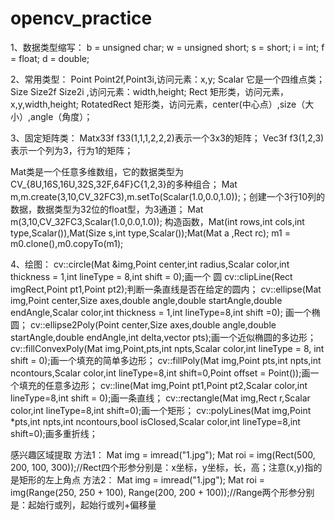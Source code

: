 # opencv_practice
1、数据类型缩写：
b = unsigned char;
w  = unsigned short;
s = short;
i = int;
f = float;
d = double;

2、常用类型：
Point Point2f,Point3i,访问元素：x,y;
Scalar 它是一个四维点类；
Size Size2f Size2i ,访问元素：width,height;
Rect 矩形类，访问元素，x,y,width,height;
RotatedRect 矩形类，访问元素，center(中心点）,size（大小）,angle（角度）；

3、固定矩阵类：
Matx33f f33(1,1,1,2,2,2)表示一个3x3的矩阵；
Vec3f f3(1,2,3)表示一个列为3，行为1的矩阵；

Mat类是一个任意多维数组，它的数据类型为CV_{8U,16S,16U,32S,32F,64F}C{1,2,3}的多种组合；
Mat m,m.create(3,10,CV_32FC3),m.setTo(Scalar(1.0,0.0,1.0));；创建一个3行10列的数据，数据类型为32位的float型，为3通道；
Mat m(3,10,CV_32FC3,Scalar(1.0,0.0,1.0));
构造函数，Mat(int rows,int cols,int type,Scalar()),Mat(Size s,int type,Scalar());Mat(Mat a ,Rect rc);
m1 = m0.clone(),m0.copyTo(m1);

4、绘图：
cv::circle(Mat &img,Point center,int radius,Scalar color,int thickness = 1,int lineType = 8,int shift = 0);画一个 圆
cv::clipLine(Rect imgRect,Point pt1,Point pt2);判断一条直线是否在给定的圆内；
cv::ellipse(Mat img,Point center,Size axes,double angle,double startAngle,double endAngle,Scalar color,int thickness = 1,int lineType=8,int shift =0); 画一个椭圆；
cv::ellipse2Poly(Point center,Size axes,double angle,double startAngle,double endAngle,int delta,vector<Point> pts);画一个近似椭圆的多边形；
  cv::fillConvexPoly(Mat img,Point,pts,int npts,Scalar color,int lineType = 8, int shift = 0);画一个填充的简单多边形；
  cv::fillPoly(Mat img,Point pts,int npts,int ncontours,Scalar color,int lineType=8,int shift=0,Point offset = Point());画一个填充的任意多边形；
  cv::line(Mat img,Point pt1,Point pt2,Scalar color,int lineType=8,int shift = 0);画一条直线；
  cv::rectangle(Mat img,Rect r,Scalar color,int lineType=8,int shift=0);画一个矩形；
  cv::polyLines(Mat img,Point *pts,int npts,int ncontours,bool isClosed,Scalar color,int lineType=8,int shift=0);画多重折线；

感兴趣区域提取
方法1：
Mat img = imread("1.jpg");
Mat roi = img(Rect(500, 200, 100, 300));//Rect四个形参分别是：x坐标，y坐标，长，高；注意(x,y)指的是矩形的左上角点
方法2：
Mat img = imread("1.jpg");
Mat roi = img(Range(250, 250 + 100), Range(200, 200 + 100));//Range两个形参分别是：起始行或列，起始行或列+偏移量

